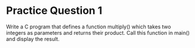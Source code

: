 # Practice Question 1
Write a C program that defines a function multiply() which takes two integers as parameters and returns their product. Call this function in main() and display the result.
